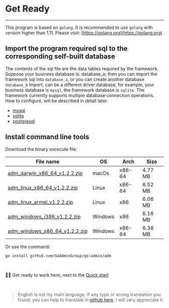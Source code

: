 # Get Ready
---

This program is based on ```golang```. It is recommended to use ```golang``` with version higher than 1.11. Please visit: [https://golang.org](https://golang.org)

## Import the program required sql to the corresponding self-built database

The contents of the sql file are the data tables required by the framework. Suppose your business database is: database_a; then you can import the framework sql into ```database_a```, or you can create another database ```database_b``` Import, can be a different driver database, for example, your business database is ```mysql```, the framework database is ```sqlite```. The framework currently supports multiple database connection operations. How to configure, will be described in detail later.

- [mysql](https://raw.githubusercontent.com/GoAdminGroup/go-admin/master/data/admin.sql)
- [sqlite](https://raw.githubusercontent.com/GoAdminGroup/go-admin/master/data/admin.db)
- [postgresql](https://raw.githubusercontent.com/GoAdminGroup/go-admin/master/data/admin.pgsql)

## Install command line tools

Download the binary excecute file: 

|  File name   | OS  | Arch  | Size  |
|  ----  | ----  | ----  |----  |
| [adm_darwin_x86_64_v1.2.2.zip](http://file.go-admin.cn/go_admin/cli/v1_2_2/adm_darwin_x86_64_v1.2.2.zip)  | macOs | x86-64 | 4.77 MB
| [adm_linux_x86_64_v1.2.2.zip](http://file.go-admin.cn/go_admin/cli/v1_2_2/adm_linux_x86_64_v1.2.2.zip)  | Linux | x86-64   | 6.52 MB
| [adm_linux_armel_v1.2.2.zip](http://file.go-admin.cn/go_admin/cli/v1_2_2/adm_linux_armel_v1.2.2.zip)  | Linux | x86   | 6.06 MB
| [adm_windows_i386_v1.2.2.zip](http://file.go-admin.cn/go_admin/cli/v1_2_2/adm_windows_i386_v1.2.2.zip)  | Windows | x86  |6.16 MB
| [adm_windows_x86_64_v1.2.2.zip](http://file.go-admin.cn/go_admin/cli/v1_2_2/adm_windows_x86_64_v1.2.2.zip)  | Windows | x86-64   |6.38 MB


Or use the command:

```
go install github.com/GoAdminGroup/go-admin/adm
```

<br>

🍺🍺 Get ready to work here, next to the [Quick start](quick_start)

<br>

> English is not my main language. If any typo or wrong translation you found, you can help to translate in [github here](https://github.com/GoAdminGroup/docs). I will very appreciate it.


